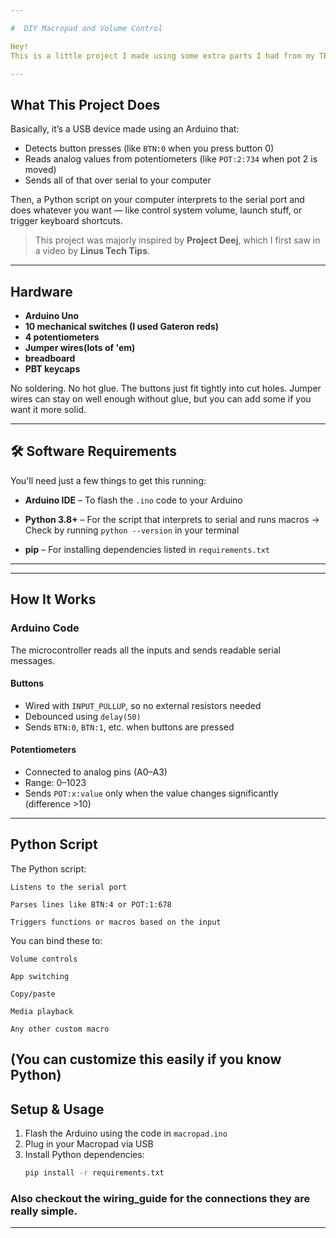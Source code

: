 ```yaml
---

#  DIY Macropad and Volume Control

Hey!
This is a little project I made using some extra parts I had from my TEP class in college. It’s a simple macropad with mechanical switches and potentiometers that you can fully control via Python.

---
```


## What This Project Does

Basically, it’s a USB device made using an Arduino that:

* Detects button presses (like `BTN:0` when you press button 0)
* Reads analog values from potentiometers (like `POT:2:734` when pot 2 is moved)
* Sends all of that over serial to your computer

Then, a Python script on your computer interprets to the serial port and does whatever you want — like control system volume, launch stuff, or trigger keyboard shortcuts.

> This project was majorly inspired by **Project Deej**, which I first saw in a video by **Linus Tech Tips**.
---

## Hardware

* **Arduino Uno**
* **10 mechanical switches (I used Gateron reds)**
* **4 potentiometers**
* **Jumper wires(lots of 'em)**
* **breadboard**
* **PBT keycaps**

No soldering. No hot glue. The buttons just fit tightly into cut holes. Jumper wires can stay on well enough without glue, but you can add some if you want it more solid.

---

## 🛠️ Software Requirements

You'll need just a few things to get this running:

* **Arduino IDE** – To flash the `.ino` code to your Arduino

* **Python 3.8+** – For the script that interprets to serial and runs macros
  → Check by running `python --version` in your terminal

* **pip** – For installing dependencies listed in `requirements.txt`

---

---

##  How It Works

### Arduino Code

The microcontroller reads all the inputs and sends readable serial messages.

#### Buttons

* Wired with `INPUT_PULLUP`, so no external resistors needed
* Debounced using `delay(50)`
* Sends `BTN:0`, `BTN:1`, etc. when buttons are pressed

#### Potentiometers

* Connected to analog pins (A0–A3)
* Range: 0–1023
* Sends `POT:x:value` only when the value changes significantly (difference >10)

---
## Python Script 

The Python script:

    Listens to the serial port

    Parses lines like BTN:4 or POT:1:678

    Triggers functions or macros based on the input

You can bind these to:

    Volume controls

    App switching

    Copy/paste

    Media playback

    Any other custom macro

(You can customize this easily if you know Python)
---
## Setup & Usage

1. Flash the Arduino using the code in `macropad.ino`
2. Plug in your Macropad via USB
3. Install Python dependencies:
   ```bash
   pip install -r requirements.txt
   ```
   
### Also checkout the wiring_guide for the connections they are really simple.
---
